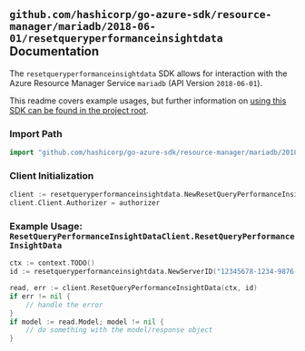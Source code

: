 
## `github.com/hashicorp/go-azure-sdk/resource-manager/mariadb/2018-06-01/resetqueryperformanceinsightdata` Documentation

The `resetqueryperformanceinsightdata` SDK allows for interaction with the Azure Resource Manager Service `mariadb` (API Version `2018-06-01`).

This readme covers example usages, but further information on [using this SDK can be found in the project root](https://github.com/hashicorp/go-azure-sdk/tree/main/docs).

### Import Path

```go
import "github.com/hashicorp/go-azure-sdk/resource-manager/mariadb/2018-06-01/resetqueryperformanceinsightdata"
```


### Client Initialization

```go
client := resetqueryperformanceinsightdata.NewResetQueryPerformanceInsightDataClientWithBaseURI("https://management.azure.com")
client.Client.Authorizer = authorizer
```


### Example Usage: `ResetQueryPerformanceInsightDataClient.ResetQueryPerformanceInsightData`

```go
ctx := context.TODO()
id := resetqueryperformanceinsightdata.NewServerID("12345678-1234-9876-4563-123456789012", "example-resource-group", "serverValue")

read, err := client.ResetQueryPerformanceInsightData(ctx, id)
if err != nil {
	// handle the error
}
if model := read.Model; model != nil {
	// do something with the model/response object
}
```
